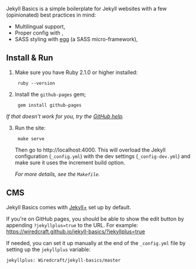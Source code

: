 Jekyll Basics is a simple boilerplate for Jekyll websites with a few (opinionated)
best practices in mind:

- Multilingual support,
- Proper config with ,
- SASS styling with [egg](https://wiredcraft.github.io/egg/) (a SASS micro-framework),

## Install & Run

1. Make sure you have Ruby 2.1.0 or higher installed:

        ruby --version

2. Install the `github-pages` gem;

        gem install github-pages

*If that doesn't work for you, try the [GitHub help](https://help.github.com/articles/setting-up-your-github-pages-site-locally-with-jekyll/).*

3. Run the site:

        make serve

    Then go to http://localhost:4000. This will overload the Jekyll configuration (`_config.yml`) with the dev settings (`_config-dev.yml`) and make sure it uses the increment build option.

    *For more details, see the `Makefile`.*

## CMS

Jekyll Basics comes with [Jekyll+](https://github.com/Wiredcraft/jekyllplus) set up by default.

If you're on GitHub pages, you should be able to show the edit button by appending `?jekyllplus=true` to the URL. For example: https://wiredcraft.github.io/jekyll-basics/?jekyllplus=true

If needed, you can set it up manually at the end of the `_config.yml` file by setting
up the `jekyllplus` variable:

    jekyllplus: Wiredcraft/jekyll-basics/master
